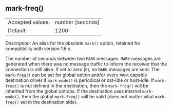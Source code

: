 ---
---
<!-- DISCLAIMER: This file is based on the syslog-ng Open Source Edition documentation https://github.com/balabit/syslog-ng-ose-guides/commit/2f4a52ee61d1ea9ad27cb4f3168b95408fddfdf2 and is used under the terms of The syslog-ng Open Source Edition Documentation License. The file has been modified by Axoflow. -->

## mark-freq()

|                  |                    |
| ---------------- | ------------------ |
| Accepted values: | number [seconds] |
| Default:         | 1200               |

*Description:* An alias for the obsolete `mark()` option, retained for compatibility with version 1.6.x.

The number of seconds between two `MARK` messages. `MARK` messages are generated when there was no message traffic to inform the receiver that the connection is still alive. If set to zero (`0`), no `MARK` messages are sent. The `mark-freq()` can be set for global option and/or every `MARK` capable destination driver if `mark-mode()` is periodical or dst-idle or host-idle. If `mark-freq()` is not defined in the destination, then the `mark-freq()` will be inherited from the global options. If the destination uses internal `mark-mode()`, then the global `mark-freq()` will be valid (does not matter what `mark-freq()` set in the destination side).

